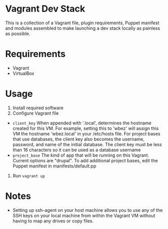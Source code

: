 # Vagrant Dev Stack
This is a collection of a Vagrant file, plugin requirements, Puppet manifest and modules assembled to make launching a dev stack locally as painless as possible.

# Requirements
- Vagrant
- VirtualBox

# Usage
1. Install required software
1. Configure Vagrant file
  * `client_key` When appended with '.local', determines the hostname created for this VM.  For example, setting this to 'wbez' will assign this VM the hostname 'wbez.local' in your /etc/hosts file. For project bases that use databases, the client key also becomes the username, password, and name of the initial database.  The client key must be less than 16 characters so it can be used as a database username
  * `project_base` The kind of app that will be running on this Vagrant.  Current options are "drupal".  To add additional project bases, edit the Puppet manifest in manifests/default.pp
1. Run `vagrant up`

# Notes
* Setting up ssh-agent on your host machine allows you to use any of the SSH keys on your local machine from within the Vagrant VM without having to map any drives or copy files.
